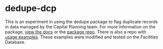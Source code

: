 # dedupe-dcp

This is an experiment in using the dedupe package to flag duplicate records in data managed by the Capital Planning team. For more information on the package, [view the docs](https://dedupe.io/developers/library/en/latest/) or the [package repo](https://github.com/dedupeio/dedupe). There is also a repo with [usage examples](https://github.com/dedupeio/dedupe-examples). These examples were modified and tested on the Facilities Database.

